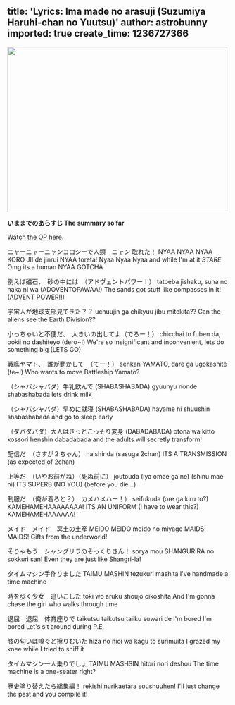 title: 'Lyrics: Ima made no arasuji (Suzumiya Haruhi-chan no Yuutsu)'
author: astrobunny
imported: true
create_time: 1236727366
---
<a rel="lightbox" href="/images/wp-uploads/2009/02/wpid-b1baf362.jpg"><img class="alignnone size-medium wp-image-1204" title="Picture" src="/images/wp-uploads/2009/02/wpid-b1baf362-500x375.jpg" alt="" width="500" height="375" /></a>

<strong>いままでのあらすじ
The summary so far</strong>

<a href="http://www.youtube.com/watch?v=v9Lj0lF9Lao">Watch the OP here.</a>

ニャーニャーニャンコロジーで人類　ニャン 取れた！
NYAA NYAA NYAA KORO JII de jinrui NYAA toreta!
Nyaa Nyaa Nyaa and while I'm at it *STARE* Omg its a human NYAA GOTCHA

例えば磁石、　砂の中には　（アドヴェントパワー！）
tatoeba jishaku, suna no naka ni wa  (ADOVENTOPAWAA!)
The sands got stuff like compasses in it! (ADVENT POWER!!)

宇宙人が地球支部見てきた？？
uchuujin ga chikyuu jibu mitekita??
Can the aliens see the Earth Division??

小っちゃいと不便だ、　大きいの出してよ（でろー！）
chicchai to fuben da, ookii no dashiteyo (dero~!)
We're so insignificant and inconvenient, lets do something big (LETS GO)

戦艦ヤマト、　誰が動かして　（てー！）
senkan YAMATO, dare ga ugokashite (te~!)
Who wants to move Battleship Yamato?

（シャバシャバダ）牛乳飲んで
(SHABASHABADA) gyuunyu nonde
shabashabada lets drink milk

（シャバシャバダ）早めに就寝
(SHABASHABADA) hayame ni shuushin
shabashabada and go to sleep early

（ダバダバダ）大人はきっとこっそり変身
(DABADABADA) otona wa kitto kossori henshin
dabadabada and the adults will secretly transform!

配信だ　（さすが２ちゃん）
haishinda (sasuga 2chan)
ITS A TRANSMISSION (as expected of 2chan)

上等だ　（いやお前がね）（死ぬ前に）
joutouda (iya omae ga ne) (shinu mae ni)
ITS SUPERB (NO YOU) (before you die...)

制服だ　（俺が着ろと？）　カメハメハー！）
seifukuda (ore ga kiru to?) KAMEHAMEHAAAAAAAA!
ITS AN UNIFORM (I have to wear this?) KAMEHAMEHAAAAAA!

メイド　メイド　冥土の土産
MEIDO MEIDO meido no miyage
MAIDS! MAIDS! Gifts from the underworld!

そりゃもう　シャングリラのそっくりさん！
sorya mou SHANGURIRA no sokkuri san!
Even they are just like Shangri-la!

タイムマシン手作りました
TAIMU MASHIN tezukuri mashita
I've handmade a time machine

時を歩く少女　追いこした
toki wo aruku shoujo oikoshita
And I'm gonna chase the girl who walks through time

退屈　退屈　体育座りで
taikutsu taikutsu taiiku suwari de
I'm bored I'm bored Let's sit around during P.E.

膝の匂いは嗅ぐと擦りむいた
hiza no nioi wa kagu to surimuita
I grazed my knee while I tried to sniff it

タイムマシン一人乗りでしょ
TAIMU MASHSIN hitori nori deshou
The time machine is a one-seater right?

歴史塗り替えたら総集編！
rekishi nurikaetara soushuuhen!
I'll just change the past and you compile it!